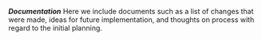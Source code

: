 ___Documentation___
Here we include documents such as a list of changes that 
were made, ideas for future implementation, and thoughts
on process with regard to the initial planning.
